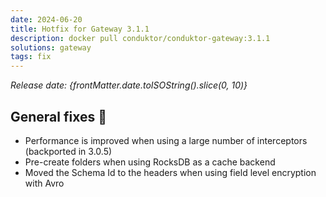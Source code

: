 ```yaml
---
date: 2024-06-20
title: Hotfix for Gateway 3.1.1
description: docker pull conduktor/conduktor-gateway:3.1.1
solutions: gateway
tags: fix
---
```


*Release date: {frontMatter.date.toISOString().slice(0, 10)}*

## General fixes 🔨

- Performance is improved when using a large number of interceptors (backported in 3.0.5)
- Pre-create folders when using RocksDB as a cache backend
- Moved the Schema Id to the headers when using field level encryption with Avro

